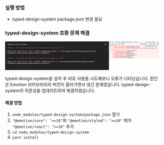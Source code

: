 ### 실행 방법

- typed-design-system package.json 변경 필요

### typed-design-system 호환 문제 해결

<img src="./previews/error.png" alt="error" />

typed-design-system을 설치 후 바로 사용을 시도해보니 오류가 나타났습니다. 원인은 Emotion 라이브러리의 버전이 올라가면서 생긴 문제였습니다. typed-design-system의 의존성을 업데이트하여 해결하였습니다.

#### 해결 방법

1. `node_modules/typed-design-system/package.json` 열기
2. `"@emotion/core": ">=10"`와 `"@emotion/styled": ">=10"` 제거 `"@emotion/react": ">=10"` 추가
3. `cd node_modules/typed-design-system`
4. `yarn install`
